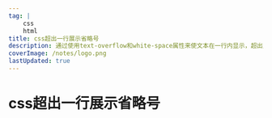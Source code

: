 ```yaml
---
tag: |
    css
    html
title: css超出一行展示省略号
description: 通过使用text-overflow和white-space属性来使文本在一行内显示，超出则加省略号；
coverImage: /notes/logo.png
lastUpdated: true
---
```


# css超出一行展示省略号